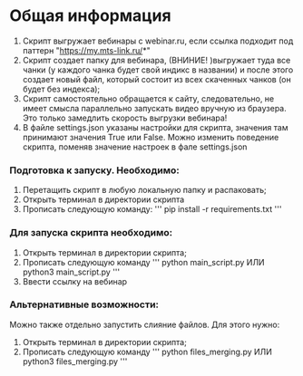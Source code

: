 # Общая информация
1) Скрипт выгружает вебинары с webinar.ru, если ссылка подходит под паттерн "https://my.mts-link.ru/*"
2) Скрипт создает папку для вебинара, (ВНИНИЕ! )выгружает туда все чанки (у каждого чанка будет свой индикс в названии) 
и после этого создает новый файл, который состоит из всех скаченных чанков (он будет без индекса);
3) Скрипт самостоятельно обращается к сайту, следовательно, не имеет смысла параллельно запускать
видео вручную из браузера. Это только замедлить скорость выгрузки вебинара!
4) В файле settings.json указаны настройки для скрипта, значения там принимают значения True или False.
Можно изменить поведение скрипта, поменяв значение настроек в фале settings.json  


### Подготовка к запуску. Необходимо:
1) Перетащить скрипт в любую локальную папку и распаковать;
2) Открыть терминал в директории скрипта
3) Прописать следующую команду:
'''
 pip install -r requirements.txt
'''

### Для запуска скрипта необходимо:
1) Открыть терминал в директории скрипта;
2) Прописать следующую команду
'''
python main_script.py ИЛИ python3 main_script.py
'''
3) Ввести ссылку на вебинар

### Альтернативные возможности:
Можно также отдельно запустить слияние файлов. Для этого нужно:
1) Открыть терминал в директории скрипта;
2) Прописать следующую команду
'''
python files_merging.py ИЛИ python3 files_merging.py
'''

   